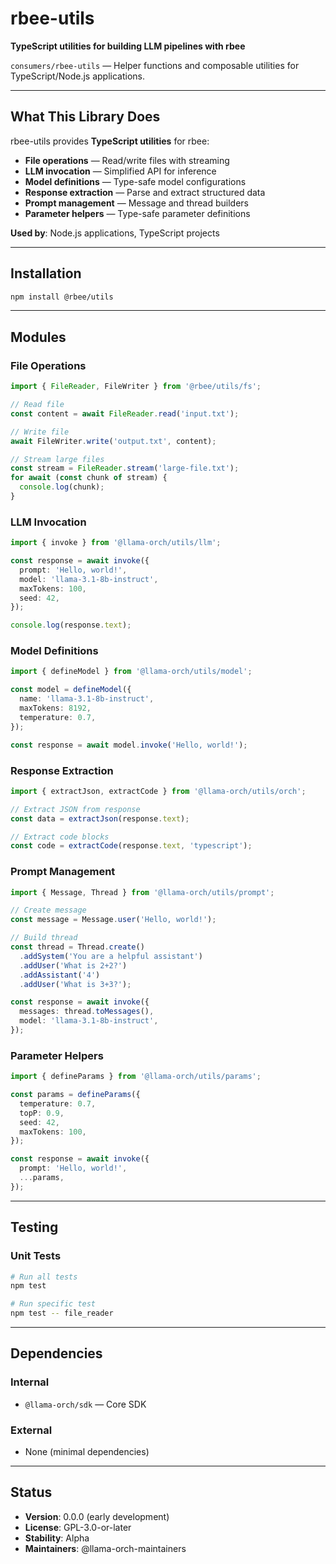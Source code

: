 # rbee-utils

**TypeScript utilities for building LLM pipelines with rbee**

`consumers/rbee-utils` — Helper functions and composable utilities for TypeScript/Node.js applications.

---

## What This Library Does

rbee-utils provides **TypeScript utilities** for rbee:

- **File operations** — Read/write files with streaming
- **LLM invocation** — Simplified API for inference
- **Model definitions** — Type-safe model configurations
- **Response extraction** — Parse and extract structured data
- **Prompt management** — Message and thread builders
- **Parameter helpers** — Type-safe parameter definitions

**Used by**: Node.js applications, TypeScript projects

---

## Installation

```bash
npm install @rbee/utils
```

---

## Modules

### File Operations

```typescript
import { FileReader, FileWriter } from '@rbee/utils/fs';

// Read file
const content = await FileReader.read('input.txt');

// Write file
await FileWriter.write('output.txt', content);

// Stream large files
const stream = FileReader.stream('large-file.txt');
for await (const chunk of stream) {
  console.log(chunk);
}
```

### LLM Invocation

```typescript
import { invoke } from '@llama-orch/utils/llm';

const response = await invoke({
  prompt: 'Hello, world!',
  model: 'llama-3.1-8b-instruct',
  maxTokens: 100,
  seed: 42,
});

console.log(response.text);
```

### Model Definitions

```typescript
import { defineModel } from '@llama-orch/utils/model';

const model = defineModel({
  name: 'llama-3.1-8b-instruct',
  maxTokens: 8192,
  temperature: 0.7,
});

const response = await model.invoke('Hello, world!');
```

### Response Extraction

```typescript
import { extractJson, extractCode } from '@llama-orch/utils/orch';

// Extract JSON from response
const data = extractJson(response.text);

// Extract code blocks
const code = extractCode(response.text, 'typescript');
```

### Prompt Management

```typescript
import { Message, Thread } from '@llama-orch/utils/prompt';

// Create message
const message = Message.user('Hello, world!');

// Build thread
const thread = Thread.create()
  .addSystem('You are a helpful assistant')
  .addUser('What is 2+2?')
  .addAssistant('4')
  .addUser('What is 3+3?');

const response = await invoke({
  messages: thread.toMessages(),
  model: 'llama-3.1-8b-instruct',
});
```

### Parameter Helpers

```typescript
import { defineParams } from '@llama-orch/utils/params';

const params = defineParams({
  temperature: 0.7,
  topP: 0.9,
  seed: 42,
  maxTokens: 100,
});

const response = await invoke({
  prompt: 'Hello, world!',
  ...params,
});
```

---

## Testing

### Unit Tests

```bash
# Run all tests
npm test

# Run specific test
npm test -- file_reader
```

---

## Dependencies

### Internal

- `@llama-orch/sdk` — Core SDK

### External

- None (minimal dependencies)

---

## Status

- **Version**: 0.0.0 (early development)
- **License**: GPL-3.0-or-later
- **Stability**: Alpha
- **Maintainers**: @llama-orch-maintainers
